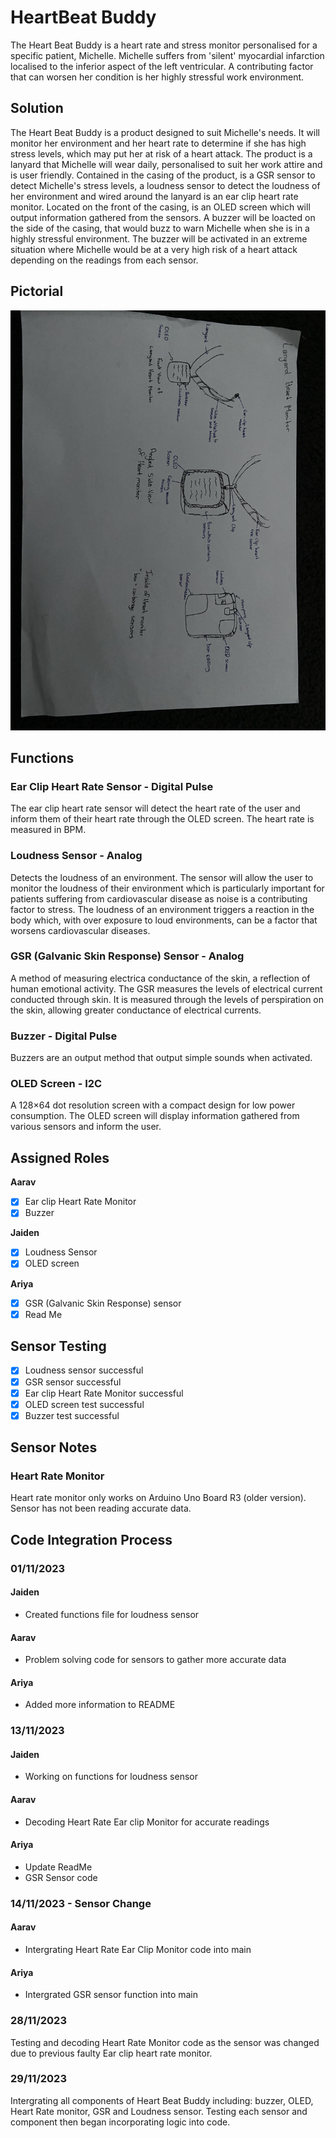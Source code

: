 # HeartBeat Buddy

The Heart Beat Buddy is a heart rate and stress monitor personalised for a specific patient, Michelle. 
Michelle suffers from 'silent' myocardial infarction localised to the inferior aspect of the left ventricular. A contributing factor that can worsen her condition is her highly stressful work environment. 

## Solution

The Heart Beat Buddy is a product designed to suit Michelle's needs. It will monitor her environment and her heart rate to determine if she has high stress levels, which may put her at risk of a heart attack. The product is a lanyard that Michelle will wear daily, personalised to suit her work attire and is user friendly. 
Contained in the casing of the product, is a GSR sensor to detect Michelle's stress levels, a loudness sensor to detect the loudness of her environment and wired around the lanyard is an ear clip heart rate monitor. 
Located on the front of the casing, is an OLED screen which will output information gathered from the sensors. A buzzer will be loacted on the side of the casing, that would buzz to warn Michelle when she is in a highly stressful environment. The buzzer will be activated in an extreme situation where Michelle would be at a very high risk of a heart attack depending on the readings from each sensor. 

## Pictorial
![HeartBeat Buddy Pictorial](https://github.com/TempeHS/2023IST-BioMech-HeartbeatBuddy-Aarav.S-Ariya.V-Jaiden.W/blob/main/.workingDocuments/Heart%20Monitor%20Lanyard%20Pictorial.jpg)

## Functions 
### Ear Clip Heart Rate Sensor - Digital Pulse
The ear clip heart rate sensor will detect the heart rate of the user and inform them of their heart rate through the OLED screen. The heart rate is measured in BPM.
### Loudness Sensor - Analog
Detects the loudness of an environment. The sensor will allow the user to monitor the loudness of their environment which is particularly important for patients suffering from cardiovascular disease as noise is a contributing factor to stress. The loudness of an environment triggers a reaction in the body which, with over exposure to loud environments, can be a factor that worsens cardiovascular diseases.  
### GSR (Galvanic Skin Response) Sensor - Analog
A method of measuring electrica conductance of the skin, a reflection of human emotional activity. The GSR measures the levels of electrical current conducted through skin. It is measured through the levels of perspiration on the skin, allowing greater conductance of electrical currents. 
### Buzzer - Digital Pulse
Buzzers are an output method that output simple sounds when activated. 
### OLED Screen - I2C
A 128×64 dot resolution screen with a compact design for low power consumption. The OLED screen will display information gathered from various sensors and inform the user.

## Assigned Roles
**Aarav**
- [x] Ear clip Heart Rate Monitor
- [x] Buzzer 

**Jaiden**
- [x] Loudness Sensor
- [x] OLED screen 

**Ariya**
- [x] GSR (Galvanic Skin Response) sensor
- [x] Read Me

## Sensor Testing 
- [x] Loudness sensor successful
- [x] GSR sensor successful 
- [x] Ear clip Heart Rate Monitor successful
- [x] OLED screen test successful
- [x] Buzzer test successful

## Sensor Notes

### Heart Rate Monitor
Heart rate monitor only works on Arduino Uno Board R3 (older version).
Sensor has not been reading accurate data. 

## Code Integration Process
### 01/11/2023
#### Jaiden
- Created functions file for loudness sensor

#### Aarav
- Problem solving code for sensors to gather more accurate data

#### Ariya
- Added more information to README

### 13/11/2023
#### Jaiden 
- Working on functions for loudness sensor

#### Aarav 
- Decoding Heart Rate Ear clip Monitor for accurate readings

#### Ariya
- Update ReadMe
- GSR Sensor code

### 14/11/2023 - Sensor Change 
#### Aarav
- Intergrating Heart Rate Ear Clip Monitor code into main

#### Ariya
- Intergrated GSR sensor function into main

### 28/11/2023
Testing and decoding Heart Rate Monitor code as the sensor was changed due to previous faulty Ear clip heart rate monitor.
### 29/11/2023
Intergrating all components of Heart Beat Buddy including: buzzer, OLED, Heart Rate monitor, GSR and Loudness sensor. Testing each sensor and component then began incorporating logic into code.
